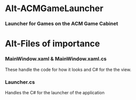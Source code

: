 Alt-ACMGameLauncher
===============

### Launcher for Games on the ACM Game Cabinet


Alt-Files of importance
=====================

### MainWindow.xaml & MainWindow.xaml.cs

These handle the code for how it looks and C# for the the view.

### Launcher.cs

Handles the C# for the launcher of the application

